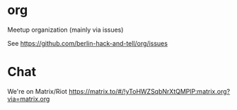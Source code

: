 # org

Meetup organization (mainly via issues)

See https://github.com/berlin-hack-and-tell/org/issues

# Chat

We're on Matrix/Riot https://matrix.to/#/!yToHWZSqbNrXtQMPlP:matrix.org?via=matrix.org
